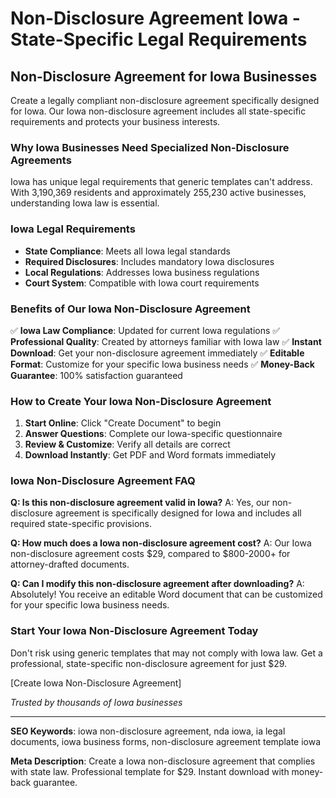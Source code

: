 # Non-Disclosure Agreement Iowa - State-Specific Legal Requirements

## Non-Disclosure Agreement for Iowa Businesses

Create a legally compliant non-disclosure agreement specifically designed for Iowa. Our Iowa non-disclosure agreement includes all state-specific requirements and protects your business interests.

### Why Iowa Businesses Need Specialized Non-Disclosure Agreements

Iowa has unique legal requirements that generic templates can't address. With 3,190,369 residents and approximately 255,230 active businesses, understanding Iowa law is essential.

### Iowa Legal Requirements

- **State Compliance**: Meets all Iowa legal standards
- **Required Disclosures**: Includes mandatory Iowa disclosures
- **Local Regulations**: Addresses Iowa business regulations
- **Court System**: Compatible with Iowa court requirements

### Benefits of Our Iowa Non-Disclosure Agreement

✅ **Iowa Law Compliance**: Updated for current Iowa regulations
✅ **Professional Quality**: Created by attorneys familiar with Iowa law
✅ **Instant Download**: Get your non-disclosure agreement immediately
✅ **Editable Format**: Customize for your specific Iowa business needs
✅ **Money-Back Guarantee**: 100% satisfaction guaranteed

### How to Create Your Iowa Non-Disclosure Agreement

1. **Start Online**: Click "Create Document" to begin
2. **Answer Questions**: Complete our Iowa-specific questionnaire
3. **Review & Customize**: Verify all details are correct
4. **Download Instantly**: Get PDF and Word formats immediately

### Iowa Non-Disclosure Agreement FAQ

**Q: Is this non-disclosure agreement valid in Iowa?**
A: Yes, our non-disclosure agreement is specifically designed for Iowa and includes all required state-specific provisions.

**Q: How much does a Iowa non-disclosure agreement cost?**
A: Our Iowa non-disclosure agreement costs $29, compared to $800-2000+ for attorney-drafted documents.

**Q: Can I modify this non-disclosure agreement after downloading?**
A: Absolutely! You receive an editable Word document that can be customized for your specific Iowa business needs.

### Start Your Iowa Non-Disclosure Agreement Today

Don't risk using generic templates that may not comply with Iowa law. Get a professional, state-specific non-disclosure agreement for just $29.

[Create Iowa Non-Disclosure Agreement]

*Trusted by thousands of Iowa businesses*

---

**SEO Keywords**: iowa non-disclosure agreement, nda iowa, ia legal documents, iowa business forms, non-disclosure agreement template iowa

**Meta Description**: Create a Iowa non-disclosure agreement that complies with state law. Professional template for $29. Instant download with money-back guarantee.
